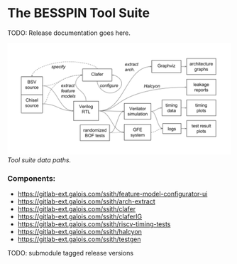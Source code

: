 # The BESSPIN Tool Suite

TODO: Release documentation goes here.


![Tool suite workflow](workflow.svg "Workflow")*Tool suite data paths.*

### Components:

- https://gitlab-ext.galois.com/ssith/feature-model-configurator-ui
- https://gitlab-ext.galois.com/ssith/arch-extract
- https://gitlab-ext.galois.com/ssith/clafer
- https://gitlab-ext.galois.com/ssith/claferIG
- https://gitlab-ext.galois.com/ssith/riscv-timing-tests
- https://gitlab-ext.galois.com/ssith/halcyon
- https://gitlab-ext.galois.com/ssith/testgen


TODO: submodule tagged release versions
